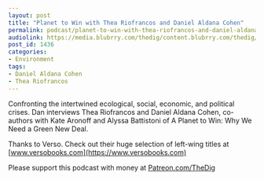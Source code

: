 ```yaml
---
layout: post
title: "Planet to Win with Thea Riofrancos and Daniel Aldana Cohen"
permalink: podcast/planet-to-win-with-thea-riofrancos-and-daniel-aldana-cohen/
audiolink: https://media.blubrry.com/thedig/content.blubrry.com/thedig/The_Dig-EP_234-TR-DAC.mp3
post_id: 1436
categories: 
- Environment
tags: 
- Daniel Aldana Cohen
- Thea Riofrancos
---
```


Confronting the intertwined ecological, social, economic, and political crises. Dan interviews Thea Riofrancos and Daniel Aldana Cohen, co-authors with Kate Aronoff and Alyssa Battistoni of 
A Planet to Win: Why We Need a Green New Deal.

Thanks to Verso. Check out their huge selection of left-wing titles at 
[www.versobooks.com](https://www.versobooks.com)

Please support this podcast with money at 
[Patreon.com/TheDig](https://Patreon.com/TheDig)